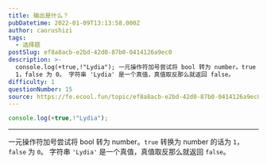 ```yaml
---
title: 输出是什么？
pubDatetime: 2022-01-09T13:13:58.000Z
author: caorushizi
tags:
  - 选择题
postSlug: ef8a8acb-e2bd-42d0-87b0-0414126a9ec0
description: >-
  console.log(+true,!"Lydia"); 一元操作符加号尝试将 bool 转为 number。true 转换为 number 的话为
  1，false 为 0。 字符串 'Lydia' 是一个真值，真值取反那么就返回 false。 
difficulty: 1
questionNumber: 15
source: https://fe.ecool.fun/topic/ef8a8acb-e2bd-42d0-87b0-0414126a9ec0
---
```


```javascript
console.log(+true,!"Lydia");
```

---

一元操作符加号尝试将 bool 转为 number。`true` 转换为 number 的话为 `1`，`false` 为 `0`。
字符串 `'Lydia'` 是一个真值，真值取反那么就返回 `false`。
